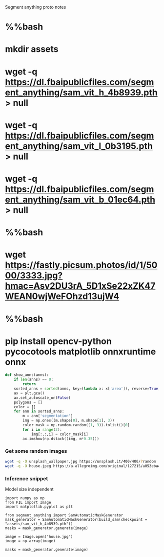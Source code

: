 Segment anything proto notes 


# %%bash 

# mkdir assets 
# wget -q https://dl.fbaipublicfiles.com/segment_anything/sam_vit_h_4b8939.pth > null
# wget -q https://dl.fbaipublicfiles.com/segment_anything/sam_vit_l_0b3195.pth > null
# wget -q https://dl.fbaipublicfiles.com/segment_anything/sam_vit_b_01ec64.pth > null
# %%bash 
# wget https://fastly.picsum.photos/id/1/5000/3333.jpg?hmac=Asv2DU3rA_5D1xSe22xZK47WEAN0wjWeFOhzd13ujW4
# %%bash
# pip install opencv-python pycocotools matplotlib onnxruntime onnx

```python 
def show_anns(anns):
    if len(anns) == 0:
        return
    sorted_anns = sorted(anns, key=(lambda x: x['area']), reverse=True)
    ax = plt.gca()
    ax.set_autoscale_on(False)
    polygons = []
    color = []
    for ann in sorted_anns:
        m = ann['segmentation']
        img = np.ones((m.shape[0], m.shape[1], 3))
        color_mask = np.random.random((1, 3)).tolist()[0]
        for i in range(3):
            img[:,:,i] = color_mask[i]
        ax.imshow(np.dstack((img, m*0.35)))
```



### Get some random images 


```bash
wget -q -O unsplash_wallpaper.jpg https://unsplash.it/400/400/?random
wget -q -O house.jpeg https://a.allegroimg.com/original/127215/a053eba446eda7b599b06ba170d1
```


### Inference snippet
Model size independent 



```
import numpy as np
from PIL import Image
import matplotlib.pyplot as plt

from segment_anything import SamAutomaticMaskGenerator
mask_generator = SamAutomaticMaskGenerator(build_sam(checkpoint = "assets/sam_vit_h_4b8939.pth"))
masks = mask_generator.generate(image)

image = Image.open("house.jpg")
image = np.array(image)

masks = mask_generator.generate(image)
```
